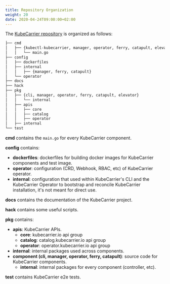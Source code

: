 ```yaml
---
title: Repository Organization
weight: 20
date: 2020-04-24T09:00:00+02:00
---
```


The [KubeCarrier repository](https://github.com/kubermatic/kubecarrier) is organized as follows:
```bash
├── cmd
│   ├── {kubectl-kubecarrier, manager, operator, ferry, catapult, elevator}
│   │   └── main.go
├── config
│   ├── dockerfiles
│   ├── internal
│   │   ├── {manager, ferry, catapult}
│   └── operator
├── docs
├── hack
├── pkg
│   ├── {cli, manager, operator, ferry, catapult, elevator}
│   │   └── internal
│   ├── apis
│   │   ├── core
│   │   ├── catalog
│   │   ├── operator
│   ├── internal
└── test
```

**cmd** contains the `main.go` for every KubeCarrier component.

**config** contains:
- **dockerfiles**: dockerfiles for building docker images for KubeCarrier components and test image.
- **operator**: configuration (CRD, Webhook, RBAC, etc) of KubeCarrier operator.
- **internal**: configuration that used within KubeCarrier's CLI and the KubeCarrier Operator to bootstrap and reconcile KubeCarrier installation, it's not meant for direct use.

**docs** contains the documentation of the KubeCarrier project.

**hack** contains some useful scripts.

**pkg** contains:
- **apis**: KubeCarrier APIs.
    - **core**: kubecarrier.io api group
    - **catalog**: catalog.kubecarrier.io api group
    - **operator**: operator.kubecarrier.io api group
- **internal**: internal packages used across components.
- **component (cli, manager, operator, ferry, catapult)**: source code for KubeCarrier components.
    - **internal**: internal packages for every component (controller, etc).

**test** contains KubeCarrier e2e tests.
